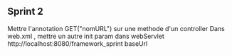 ## Sprint 2
Mettre l'annotation GET("nomURL") sur une methode d'un controller
Dans web.xml , mettre un autre init param dans webServlet
<init-param>
        <param-value>http://localhost:8080/framework_sprint</param-value>
        <param-name>baseUrl</param-name>
</init-param>

